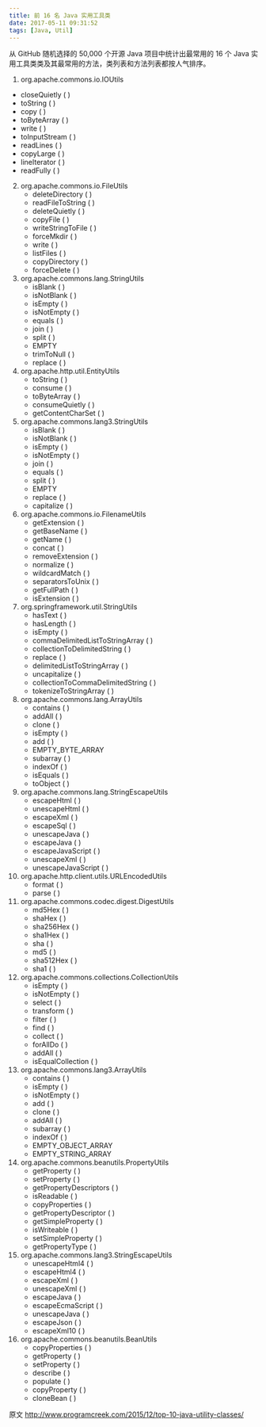 ```yaml
---
title: 前 16 名 Java 实用工具类
date: 2017-05-11 09:31:52
tags: [Java, Util]
---
```


从 GitHub 随机选择的 50,000 个开源 Java 项目中统计出最常用的 16 个 Java 实用工具类类及其最常用的方法，类列表和方法列表都按人气排序。

1. org.apache.commons.io.IOUtils
  * closeQuietly ( )
  * toString ( )
  * copy ( )
  * toByteArray ( )
  * write ( )
  * toInputStream ( )
  * readLines ( )
  * copyLarge ( )
  * lineIterator ( )
  * readFully ( ) <!--more-->
2. org.apache.commons.io.FileUtils
   * deleteDirectory ( )
   * readFileToString ( )
   * deleteQuietly ( )
   * copyFile ( )
   * writeStringToFile ( )
   * forceMkdir ( )
   * write ( )
   * listFiles ( )
   * copyDirectory ( )
   * forceDelete ( )
3. org.apache.commons.lang.StringUtils
   * isBlank ( )
   * isNotBlank ( )
   * isEmpty ( )
   * isNotEmpty ( )
   * equals ( )
   * join ( )
   * split ( )
   * EMPTY
   * trimToNull ( )
   * replace ( )
4. org.apache.http.util.EntityUtils
   * toString ( )
   * consume ( )
   * toByteArray ( )
   * consumeQuietly ( )
   * getContentCharSet ( )
5. org.apache.commons.lang3.StringUtils
   * isBlank ( )
   * isNotBlank ( )
   * isEmpty ( )
   * isNotEmpty ( )
   * join ( )
   * equals ( )
   * split ( )
   * EMPTY
   * replace ( )
   * capitalize ( )
6. org.apache.commons.io.FilenameUtils
   * getExtension ( )
   * getBaseName ( )
   * getName ( )
   * concat ( )
   * removeExtension ( )
   * normalize ( )
   * wildcardMatch ( )
   * separatorsToUnix ( )
   * getFullPath ( )
   * isExtension ( )
7. org.springframework.util.StringUtils
   * hasText ( )
   * hasLength ( )
   * isEmpty ( )
   * commaDelimitedListToStringArray ( )
   * collectionToDelimitedString ( )
   * replace ( )
   * delimitedListToStringArray ( )
   * uncapitalize ( )
   * collectionToCommaDelimitedString ( )
   * tokenizeToStringArray ( )
8. org.apache.commons.lang.ArrayUtils
   * contains ( )
   * addAll ( )
   * clone ( )
   * isEmpty ( )
   * add ( )
   * EMPTY_BYTE_ARRAY
   * subarray ( )
   * indexOf ( )
   * isEquals ( )
   * toObject ( )
9. org.apache.commons.lang.StringEscapeUtils
   * escapeHtml ( )
   * unescapeHtml ( )
   * escapeXml ( )
   * escapeSql ( )
   * unescapeJava ( )
   * escapeJava ( )
   * escapeJavaScript ( )
   * unescapeXml ( )
   * unescapeJavaScript ( )
10. org.apache.http.client.utils.URLEncodedUtils
    * format ( )
    * parse ( )
11. org.apache.commons.codec.digest.DigestUtils
    * md5Hex ( )
    * shaHex ( )
    * sha256Hex ( )
    * sha1Hex ( )
    * sha ( )
    * md5 ( )
    * sha512Hex ( )
    * sha1 ( )
12. org.apache.commons.collections.CollectionUtils
    * isEmpty ( )
    * isNotEmpty ( )
    * select ( )
    * transform ( )
    * filter ( )
    * find ( )
    * collect ( )
    * forAllDo ( )
    * addAll ( )
    * isEqualCollection ( )
13. org.apache.commons.lang3.ArrayUtils
    * contains ( )
    * isEmpty ( )
    * isNotEmpty ( )
    * add ( )
    * clone ( )
    * addAll ( )
    * subarray ( )
    * indexOf ( )
    * EMPTY_OBJECT_ARRAY
    * EMPTY_STRING_ARRAY
14. org.apache.commons.beanutils.PropertyUtils
    * getProperty ( )
    * setProperty ( )
    * getPropertyDescriptors ( )
    * isReadable ( )
    * copyProperties ( )
    * getPropertyDescriptor ( )
    * getSimpleProperty ( )
    * isWriteable ( )
    * setSimpleProperty ( )
    * getPropertyType ( )
15. org.apache.commons.lang3.StringEscapeUtils
    * unescapeHtml4 ( )
    * escapeHtml4 ( )
    * escapeXml ( )
    * unescapeXml ( )
    * escapeJava ( )
    * escapeEcmaScript ( )
    * unescapeJava ( )
    * escapeJson ( )
    * escapeXml10 ( )
16. org.apache.commons.beanutils.BeanUtils
    * copyProperties ( )
    * getProperty ( )
    * setProperty ( )
    * describe ( )
    * populate ( )
    * copyProperty ( )
    * cloneBean ( )

原文 <http://www.programcreek.com/2015/12/top-10-java-utility-classes/>